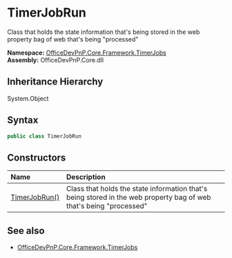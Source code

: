 # TimerJobRun
Class that holds the state information that's being stored in the web property bag of web that's being "processed"  

**Namespace:** [OfficeDevPnP.Core.Framework.TimerJobs](OfficeDevPnP.Core.Framework.TimerJobs.md)  
**Assembly:** OfficeDevPnP.Core.dll  
## Inheritance Hierarchy
System.Object  


## Syntax
```C#
public class TimerJobRun
```
## Constructors
|**Name**|**Description**|
|:-----|:-----|
| [TimerJobRun()](OfficeDevPnP.Core.Framework.TimerJobs.TimerJobRun.ctor1.md) |  Class that holds the state information that's being stored in the web property bag of web that's being "processed" 
## See also
- [OfficeDevPnP.Core.Framework.TimerJobs](OfficeDevPnP.Core.Framework.TimerJobs.md)
